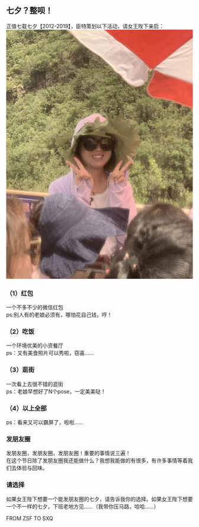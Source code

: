 ## 七夕？整呗！

正值七载七夕【2012-2019】，臣特策划以下活动，请女王陛下亲启：
<br><img src="https://github.com/MrZhousf/MrZhousf.github.io/blob/master/s.jpg?raw=true"/>
### （1）红包
一个不多不少的微信红包  <br>
ps:别人有的老娘必须有，哪怕花自己钱，哼！

### （2）吃饭
一个环境优美的小资餐厅  <br>
ps：又有美食照片可以秀啦，窃喜……

### （3）逛街
一次看上去很不错的逛街  <br>
ps：老娘早想好了N个pose，一定美美哒！

### （4）以上全部
ps：看来又可以霸屏了，啦啦……

### 发朋友圈
发朋友圈，发朋友圈，发朋友圈！重要的事情说三遍！  <br>
在这个节日除了发朋友圈我还能做什么？我想我能做的有很多，有许多事情等着我们去体验与回味。


### 请选择
如果女王陛下想要一个能发朋友圈的七夕，请告诉我你的选择。如果女王陛下想要一个不一样的七夕，下班老地方见……（我带你压马路，哈哈……）

FROM ZSF TO SXQ
